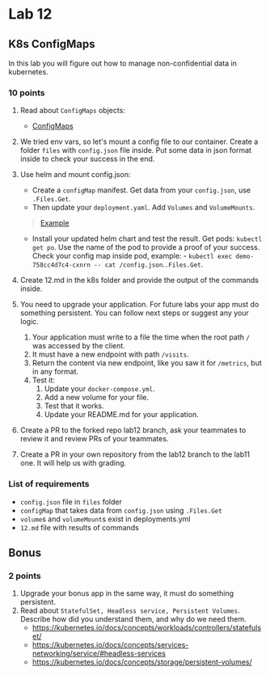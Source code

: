 # Lab 12

## K8s ConfigMaps

In this lab you will figure out how to manage non-confidential data in kubernetes.

### 10 points

1. Read about `ConfigMaps` objects:
    * [ConfigMaps](https://kubernetes.io/docs/concepts/configuration/configmap/)

2. We tried env vars, so let's mount a config file to our container. Create a folder `files` with `config.json`
file inside. Put some data in json format inside to check your success in the end.

3. Use helm and mount config.json:

    * Create a `configMap` manifest. Get data from your `config.json`, use `.Files.Get`.
    * Then update your `deployment.yaml`. Add `Volumes` and `VolumeMounts`.
    > [Example](https://carlos.mendible.com/2019/02/10/kubernetes-mount-file-pod-with-configmap/)
    * Install your updated helm chart and test the result. Get pods: `kubectl get po`. Use the name of the pod to provide a proof of your success. Check your config map inside pod, example: - `kubectl exec demo-758cc4d7c4-cxnrn -- cat /config.json`.`.Files.Get`.

4. Create 12.md in the k8s folder and provide the output of the commands inside.

5. You need to upgrade your application. For future labs your app must do something persistent. You can follow next steps or suggest any your logic.

    1. Your application must write to a file the time when the root path `/` was accessed by the client.
    2. It must have a new endpoint with path `/visits`.
    3. Return the content via new endpoint, like you saw it for `/metrics`, but in any format.
    4. Test it:
        1. Update your `docker-compose.yml`.
        2. Add a new volume for your file.
        3. Test that it works.
        4. Update your README.md for your application.

6. Create a PR to the forked repo lab12 branch, ask your teammates to review it and review PRs of your teammates.

7. Create a PR in your own repository from the lab12 branch to the lab11 one. It will help us with grading.

### List of requirements

* `config.json` file in `files` folder
* `configMap` that takes data from `config.json` using `.Files.Get`
* `volume`s and `volumeMount`s exist in deployments.yml
* `12.md` file with results of commands

## Bonus

### 2 points

1. Upgrade your bonus app in the same way, it must do something persistent.
2. Read about `StatefulSet, Headless service, Persistent Volumes`. Describe how did you understand them, and why do we need them.
    * https://kubernetes.io/docs/concepts/workloads/controllers/statefulset/
    * https://kubernetes.io/docs/concepts/services-networking/service/#headless-services
    * https://kubernetes.io/docs/concepts/storage/persistent-volumes/
